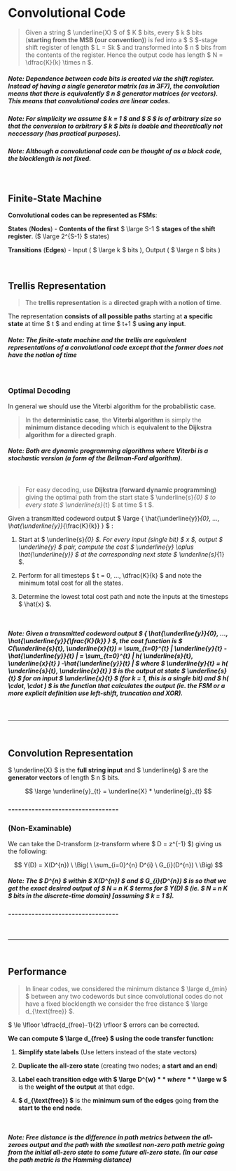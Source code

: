# Convolutional Code

> Given a string $ \underline{X} $ of $ K $ bits, every $ k $ bits (**starting from the MSB (our convention)**) is fed into a $ S $-stage shift register of length $ L = Sk $ and transformed into $ n $ bits from the contents of the register. Hence the output code has length $ N = \dfrac{K}{k} \times n $.

##### Note: Dependence between code bits is created via the shift register. Instead of having a single generator matrix (as in 3F7), the convolution means that there is equivalently $ n $ generator matrices (or vectors). This means that convolutional codes are linear codes.

##### Note: For simplicity we assume $ k = 1 $ and $ S $ is of arbitrary size so that the conversion to arbitrary $ k $ bits is doable and theoretically not neccessary (has practical purposes).

##### Note: Although a convolutional code can be thought of as a block code, the blocklength is not fixed.

</br>

## Finite-State Machine

**Convolutional codes can be represented as FSMs**:

**States** (**Nodes**) - **Contents of the first** $ \large S-1 $ **stages of the shift register**. ($ \large 2^{S-1} $ states)

**Transitions** (**Edges**) - Input ( $ \large k $ bits ), Output ( $ \large n $ bits )

</br>

## Trellis Representation

> The **trellis representation** is a **directed graph with a notion of time**.

The representation **consists of all possible paths** starting at **a specific state** at time $ t $ and ending at time $ t+1 $ **using any input**.


##### Note: The finite-state machine and the trellis are equivalent representations of a convolutional code except that the former does not have the notion of time

</br>

### Optimal Decoding

In general we should use the Viterbi algorithm for the probabilistic case.

> In the **deterministic case**, the **Viterbi algorithm** is simply the **minimum distance decoding** which is **equivalent to the Dijkstra algorithm for a directed graph**.

##### Note: Both are dynamic programming algorithms where Viterbi is a stochastic version (a form of the Bellman-Ford algorithm).

</br>

> For easy decoding, use **Dijkstra (forward dynamic programming)** giving the optimal path from the start state $ \underline{s}_{0} $  to every state $ \underline{s}_{t} $ at time $ t $.

Given a transmitted codeword output $ \large \{ \hat{\underline{y}}_{0}, ..., \hat{\underline{y}}_{\frac{K}{k}} \} $ :

1) Start at $ \underline{s}_{0} $. For every input (single bit) $ x $, output $ \underline{y} $ pair, compute the cost $ \underline{y} \oplus \hat{\underline{y}} $ at the corresponding next state $ \underline{s}_{1} $.

2) Perform for all timesteps $ t = 0, ..., \dfrac{K}{k} $ and note the minimum total cost for all the states.

3) Determine the lowest total cost path and note the inputs at the timesteps $ \hat{x} $.   


</br>

##### Note: Given a transmitted codeword output $ \{ \hat{\underline{y}}_{0}, ..., \hat{\underline{y}}_{\frac{K}{k}} \} $, the cost function is $ C(\underline{s}_{t}, \underline{x}_{t}) = \sum_{t=0}^{t} | \underline{y}_{t} -\hat{\underline{y}}_{t} | = \sum_{t=0}^{t} | h( \underline{s}_{t}, \underline{x}_{t} ) -\hat{\underline{y}}_{t} | $ where $ \underline{y}_{t} = h( \underline{s}_{t}, \underline{x}_{t} ) $ is the output at state $ \underline{s}_{t} $ for an input $ \underline{x}_{t} $ (for k = 1, this is a single bit) and $ h( \cdot, \cdot ) $ is the function that calculates the output (ie. the FSM or a more explicit definition use left-shift, truncation and XOR).

</br> <hr> </br>

## Convolution Representation

$ \underline{X} $ is the **full string input** and $ \underline{g} $ are the **generator vectors** of length $ n $ bits.

$$ \large \underline{y}_{t} = \underline{X} * \underline{g}_{t} $$

### ---------------------------------
### (Non-Examinable)

We can take the D-transform (z-transform where $ D = z^{-1} $) giving us the following:

$$ Y(D) = X(D^{n}) \ \Big( \ \sum_{i=0}^{n} D^{i} \ G_{i}(D^{n}) \ \Big)
$$

##### Note: The $ D^{n} $ within $ X(D^{n}) $ and $ G_{i}(D^{n}) $ is so that we get the exact desired output of $ N = n K $ terms for $ Y(D) $ (ie. $ N = n K $ bits in the discrete-time domain) [assuming $ k = 1 $].

### ---------------------------------

</br><hr></br>

## Performance

> In linear codes, we considered the minimum distance $ \large d_{min} $ between any two codewords but since convolutional codes do not have a fixed blocklength we consider the free distance $  \large d_{\text{free}} $.

$ \le \lfloor \dfrac{d_{free}-1}{2} \rfloor $ errors can be corrected.

**We can compute $ \large d_{free} $ using the code transfer function:**

1) **Simplify state labels** (Use letters instead of the state vectors)

2) **Duplicate the all-zero state** (creating two nodes; **a start and an end**)

3) **Label each transition edge with $ \large D^{w} $** where **$  \large w $** is the **weight of the output** at that edge.

4) **$ d_{\text{free}} $** is the **minimum sum of the edges** going **from the start to the end node**.


</br>

##### Note: Free distance is the difference in path metrics between the all-zeroes output and the path with the smallest non-zero path metric going from the initial all-zero state to some future all-zero state. (In our case the path metric is the Hamming distance)


